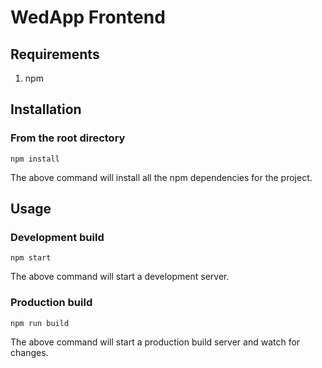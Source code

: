 # WedApp Frontend

## Requirements
1. npm

## Installation
### From the root directory
```npm
npm install
```
The above command will install all the npm dependencies for the project.

## Usage
### Development build
```npm
npm start
```
The above command will start a development server.

### Production build
```npm
npm run build
```
The above command will start a production build server and watch for changes.
